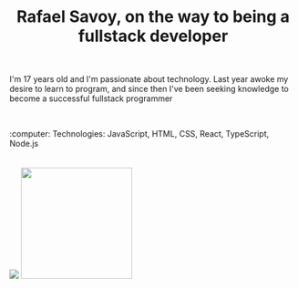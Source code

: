<h1 align="center">Rafael Savoy, on the way to being a fullstack developer </h1> 
<br>
<p >I'm 17 years old and I'm passionate about technology. Last year awoke my desire to learn to program, and since then I've been seeking knowledge to become a successful fullstack programmer</p>
<br>
<p> :computer: Technologies: JavaScript, HTML, CSS, React, TypeScript, Node.js
<br>
<br>
<br>
<img src="https://github-readme-stats.vercel.app/api?username=rafaelsavoy&show_icons=true&theme=&include_all_commits=true&count_private=true">
<img src="https://github-readme-stats.vercel.app/api/top-langs/?username=rafaelsavoy" height="195">
